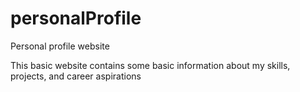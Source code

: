 # personalProfile
Personal profile website

This basic website contains some basic information about my skills, projects, and career aspirations
